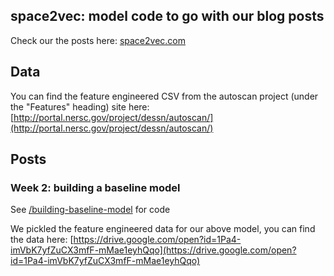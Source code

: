 ## space2vec: model code to go with our blog posts

Check our the posts here: [space2vec.com](http://space2vec.com)


## Data
You can find the feature engineered CSV from the autoscan project (under the "Features" heading) site here: [http://portal.nersc.gov/project/dessn/autoscan/](http://portal.nersc.gov/project/dessn/autoscan/)


## Posts

### Week 2: building a baseline model
See [/building-baseline-model](https://github.com/pippinlee/space2vec-ml-code/tree/master/building-baseline-model) for code

We pickled the feature engineered data for our above model, you can find the data here: [https://drive.google.com/open?id=1Pa4-imVbK7yfZuCX3mfF-mMae1eyhQqo](https://drive.google.com/open?id=1Pa4-imVbK7yfZuCX3mfF-mMae1eyhQqo)
